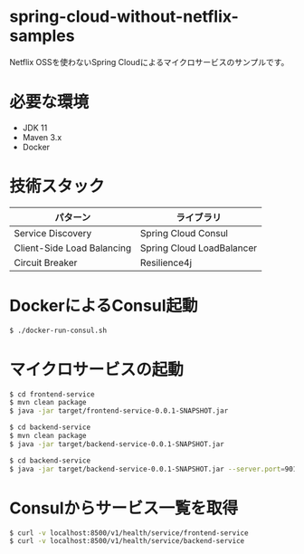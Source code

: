 spring-cloud-without-netflix-samples
====================================

Netflix OSSを使わないSpring Cloudによるマイクロサービスのサンプルです。

# 必要な環境
- JDK 11
- Maven 3.x
- Docker

# 技術スタック

| パターン | ライブラリ |
|--------|-----------|
| Service Discovery | Spring Cloud Consul |
| Client-Side Load Balancing | Spring Cloud LoadBalancer |
| Circuit Breaker | Resilience4j |

# DockerによるConsul起動

```bash
$ ./docker-run-consul.sh
```

# マイクロサービスの起動

```bash
$ cd frontend-service
$ mvn clean package
$ java -jar target/frontend-service-0.0.1-SNAPSHOT.jar
```

```bash
$ cd backend-service
$ mvn clean package
$ java -jar target/backend-service-0.0.1-SNAPSHOT.jar
```

```bash
$ cd backend-service
$ java -jar target/backend-service-0.0.1-SNAPSHOT.jar --server.port=9011
```

# Consulからサービス一覧を取得

```bash
$ curl -v localhost:8500/v1/health/service/frontend-service
$ curl -v localhost:8500/v1/health/service/backend-service
```